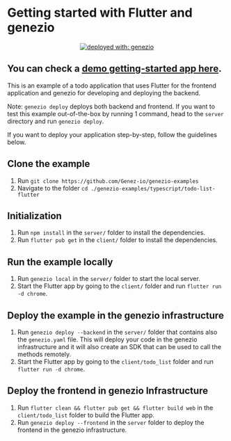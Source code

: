 # Getting started with Flutter and genezio

<div align="center">

[![deployed with: genezio](https://img.shields.io/badge/deployed_with-genezio-6742c1.svg?labelColor=62C353&style=flat)](https://github.com/genez-io/genezio)

</div>

## You can check a [demo getting-started app here](https://getting-started-flutter.dev.app.genez.io/).

This is an example of a todo application that uses Flutter for the frontend application and genezio for developing and deploying the backend.

Note: `genezio deploy` deploys both backend and frontend. If you want to test this example out-of-the-box by running 1 command, head to the `server` directory and run `genezio deploy`.

If you want to deploy your application step-by-step, follow the guidelines below.

## Clone the example

1. Run `git clone https://github.com/Genez-io/genezio-examples`
2. Navigate to the folder `cd ./genezio-examples/typescript/todo-list-flutter`

## Initialization

1. Run `npm install` in the `server/` folder to install the dependencies.
2. Run `flutter pub get` in the `client/` folder to install the dependencies.

## Run the example locally

1. Run `genezio local` in the `server/` folder to start the local server.
2. Start the Flutter app by going to the `client/` folder and run `flutter run -d chrome`.

## Deploy the example in the genezio infrastructure

1. Run `genezio deploy --backend` in the `server/` folder that contains also the `genezio.yaml` file. This will deploy your code in the genezio infrastructure and it will also create an SDK that can be used to call the methods remotely.
2. Start the Flutter app by going to the `client/todo_list` folder and run `flutter run -d chrome`.

## Deploy the frontend in genezio Infrastructure

1. Run `flutter clean && flutter pub get && flutter build web` in the `client/todo_list` folder to build the Flutter app.
2. Run `genezio deploy --frontend` in the `server` folder to deploy the frontend in the genezio infrastructure.
